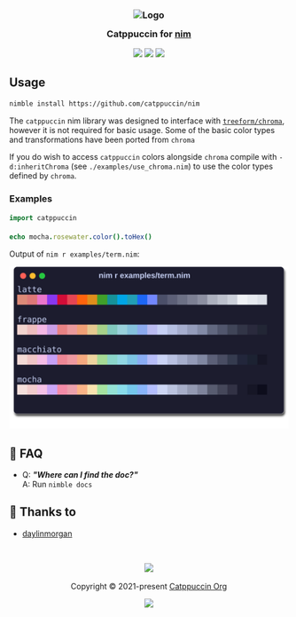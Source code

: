 <h3 align="center">
	<img src="https://raw.githubusercontent.com/catppuccin/catppuccin/main/assets/logos/exports/1544x1544_circle.png" width="100" alt="Logo"/><br/>
	<img src="https://raw.githubusercontent.com/catppuccin/catppuccin/main/assets/misc/transparent.png" height="30" width="0px"/>
	Catppuccin for <a href="https://github.com/catppuccin/nim">nim</a>
	<img src="https://raw.githubusercontent.com/catppuccin/catppuccin/main/assets/misc/transparent.png" height="30" width="0px"/>
</h3>

<p align="center">
	<a href="https://github.com/catppuccin/nim/stargazers"><img src="https://img.shields.io/github/stars/catppuccin/template?colorA=363a4f&colorB=b7bdf8&style=for-the-badge"></a>
	<a href="https://github.com/catppuccin/nim/issues"><img src="https://img.shields.io/github/issues/catppuccin/template?colorA=363a4f&colorB=f5a97f&style=for-the-badge"></a>
	<a href="https://github.com/catppuccin/nim/contributors"><img src="https://img.shields.io/github/contributors/catppuccin/template?colorA=363a4f&colorB=a6da95&style=for-the-badge"></a>
</p>


## Usage

```sh
nimble install https://github.com/catppuccin/nim
```

The `catppuccin` nim library was designed to interface with [`treeform/chroma`](https://github.com/treeform/chroma), however it is not required for basic usage. Some of the basic color types and transformations have been ported from `chroma`

If you do wish to access `catppuccin` colors alongside `chroma` compile with `-d:inheritChroma` (see `./examples/use_chroma.nim`) to use the color types defined by `chroma`.

### Examples

```nim
import catppuccin

echo mocha.rosewater.color().toHex()
```

Output of `nim r examples/term.nim`:

![example screenshot](./assets/term.svg)


<!-- this section is optional -->
## 🙋 FAQ

-	Q: **_"Where can I find the doc?"_**\
	A: Run `nimble docs`

## 💝 Thanks to

- [daylinmorgan](https://github.com/daylinmorgan)

&nbsp;

<p align="center">
	<img src="https://raw.githubusercontent.com/catppuccin/catppuccin/main/assets/footers/gray0_ctp_on_line.svg?sanitize=true" />
</p>

<p align="center">
	Copyright &copy; 2021-present <a href="https://github.com/catppuccin" target="_blank">Catppuccin Org</a>
</p>

<p align="center">
	<a href="https://github.com/catppuccin/catppuccin/blob/main/LICENSE"><img src="https://img.shields.io/static/v1.svg?style=for-the-badge&label=License&message=MIT&logoColor=d9e0ee&colorA=363a4f&colorB=b7bdf8"/></a>
</p>
